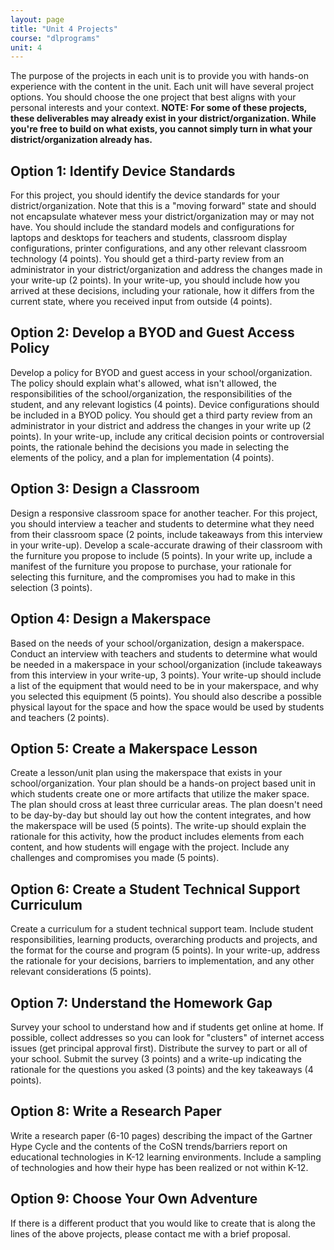 ```yaml
---
layout: page
title: "Unit 4 Projects"
course: "dlprograms"
unit: 4
---
```

The purpose of the projects in each unit is to provide you with hands-on experience with the content in the unit. Each unit will have several project options. You should choose the one project that best aligns with your personal interests and your context.
**NOTE: For some of these projects, these deliverables may already exist in your district/organization. While you're free to build on what exists, you cannot simply turn in what your district/organization already has.**

## Option 1: Identify Device Standards
For this project, you should identify the device standards for your district/organization. Note that this is a "moving forward" state and should not encapsulate whatever mess your district/organization may or may not have. You should include the standard models and configurations for laptops and desktops for teachers and students, classroom display configurations, printer configurations, and any other relevant classroom technology (4 points). You should get a third-party review from an administrator in your district/organization and address the changes made in your write-up (2 points). In your write-up, you should include how you arrived at these decisions, including your rationale, how it differs from the current state, where you received input from outside (4 points).

## Option 2: Develop a BYOD and Guest Access Policy
Develop a policy for BYOD and guest access in your school/organization. The policy should explain what's allowed, what isn't allowed, the responsibilities of the school/organization, the responsibilities of the student, and any relevant logistics (4 points). Device configurations should be included in a BYOD policy. You should get a third party review from an administrator in your district and address the changes in your write up (2 points). In your write-up, include any critical decision points or controversial points, the rationale behind the decisions you made in selecting the elements of the policy, and a plan for implementation (4 points). 

## Option 3: Design a Classroom
Design a responsive classroom space for another teacher. For this project, you should interview a teacher and students to determine what they need from their classroom space (2 points, include takeaways from this interview in your write-up). Develop a scale-accurate drawing of their classroom with the furniture you propose to include (5 points). In your write up, include a manifest of the furniture you propose to purchase, your rationale for selecting this furniture, and the compromises you had to make in this selection (3 points). 

## Option 4: Design a Makerspace
Based on the needs of your school/organization, design a makerspace. Conduct an interview with teachers and students to determine what would be needed in a makerspace in your school/organization (include takeaways from this interview in your write-up, 3 points). Your write-up should include a list of the equipment that would need to be in your makerspace, and why you selected this equipment (5 points). You should also describe a possible physical layout for the space and how the space would be used by students and teachers (2 points).

## Option 5: Create a Makerspace Lesson
Create a lesson/unit plan using the makerspace that exists in your school/organization. Your plan should be a hands-on project based unit in which students create one or more artifacts that utilize the maker space. The plan should cross at least three curricular areas. The plan doesn't need to be day-by-day but should lay out how the content integrates, and how the makerspace will be used (5 points). The write-up should explain the rationale for this activity, how the product includes elements from each content, and how students will engage with the project. Include any challenges and compromises you made (5 points).

## Option 6: Create a Student Technical Support Curriculum
Create a curriculum for a student technical support team. Include student responsibilities, learning products, overarching products and projects, and the format for the course and program (5 points). In your write-up, address the rationale for your decisions, barriers to implementation, and any other relevant considerations (5 points).

## Option 7: Understand the Homework Gap
Survey your school to understand how and if students get online at home. If possible, collect addresses so you can look for "clusters" of internet access issues (get principal approval first). Distribute the survey to part or all of your school. Submit the survey (3 points) and a write-up indicating the rationale for the questions you asked (3 points) and the key takeaways (4 points).

## Option 8: Write a Research Paper
Write a research paper (6-10 pages) describing the impact of the Gartner Hype Cycle and the contents of the CoSN trends/barriers report on educational technologies in K-12 learning environments. Include a sampling of technologies and how their hype has been realized or not within K-12.

## Option 9: Choose Your Own Adventure
If there is a different product that you would like to create that is along the lines of the above projects, please contact me with a brief proposal.